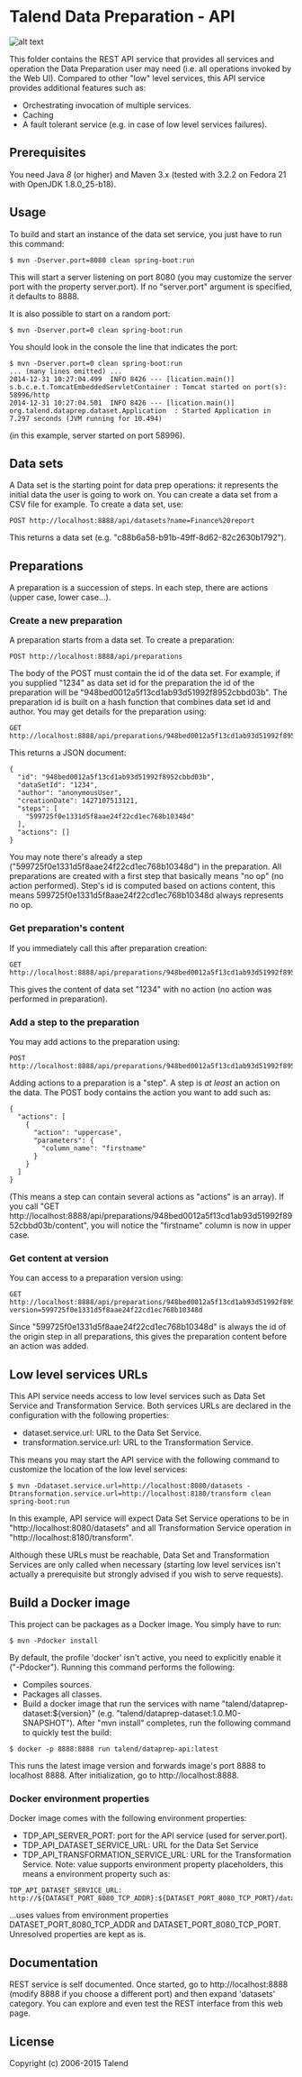 # Talend Data Preparation - API
![alt text](http://www.talend.com/sites/all/themes/talend_responsive/images/logo.png "Talend")

This folder contains the REST API service that provides all services and operation the Data Preparation user may need (i.e. 
all operations invoked by the Web UI). Compared to other "low" level services, this API service provides additional features such as:

* Orchestrating invocation of multiple services.
* Caching
* A fault tolerant service (e.g. in case of low level services failures).

## Prerequisites

You need Java *8* (or higher) and Maven 3.x (tested with 3.2.2 on Fedora 21 with OpenJDK 1.8.0_25-b18).

## Usage
To build and start an instance of the data set service, you just have to run this command:
```
$ mvn -Dserver.port=8080 clean spring-boot:run
```
This will start a server listening on port 8080 (you may customize the server port with the property server.port).
If no "server.port" argument is specified, it defaults to 8888.

It is also possible to start on a random port:
```
$ mvn -Dserver.port=0 clean spring-boot:run
```
You should look in the console the line that indicates the port:
```
$ mvn -Dserver.port=0 clean spring-boot:run
... (many lines omitted) ...
2014-12-31 10:27:04.499  INFO 8426 --- [lication.main()] s.b.c.e.t.TomcatEmbeddedServletContainer : Tomcat started on port(s): 58996/http
2014-12-31 10:27:04.501  INFO 8426 --- [lication.main()] org.talend.dataprep.dataset.Application  : Started Application in 7.297 seconds (JVM running for 10.494)
```
(in this example, server started on port 58996).

## Data sets
A Data set is the starting point for data prep operations: it represents the initial data the user is going to work on.
You can create a data set from a CSV file for example. To create a data set, use:
```
POST http://localhost:8888/api/datasets?name=Finance%20report
```
This returns a data set (e.g. "c88b6a58-b91b-49ff-8d62-82c2630b1792").

## Preparations
A preparation is a succession of steps. In each step, there are actions (upper case, lower case...).

### Create a new preparation
A preparation starts from a data set. To create a preparation:
```
POST http://localhost:8888/api/preparations
```
The body of the POST must contain the id of the data set. For example, if you supplied "1234" as data set id for the preparation the id of the preparation
will be "948bed0012a5f13cd1ab93d51992f8952cbbd03b". The preparation id is built on a hash function that combines data set id and author.
You may get details for the preparation using:
```
GET http://localhost:8888/api/preparations/948bed0012a5f13cd1ab93d51992f8952cbbd03b/details
```
This returns a JSON document:
```
{
  "id": "948bed0012a5f13cd1ab93d51992f8952cbbd03b",
  "dataSetId": "1234",
  "author": "anonymousUser",
  "creationDate": 1427107513121,
  "steps": [
    "599725f0e1331d5f8aae24f22cd1ec768b10348d"
  ],
  "actions": []
}
```
You may note there's already a step ("599725f0e1331d5f8aae24f22cd1ec768b10348d") in the preparation. All preparations 
are created with a first step that basically means "no op" (no action performed).
Step's id is computed based on actions content, this means 599725f0e1331d5f8aae24f22cd1ec768b10348d always represents
no op.

### Get preparation's content
If you immediately call this after preparation creation:
```
GET http://localhost:8888/api/preparations/948bed0012a5f13cd1ab93d51992f8952cbbd03b/content 
```
This gives the content of data set "1234" with no action (no action was performed in preparation).
### Add a step to the preparation
You may add actions to the preparation using:
```
POST http://localhost:8888/api/preparations/948bed0012a5f13cd1ab93d51992f8952cbbd03b/actions 
```
Adding actions to a preparation is a "step". A step is *at least* an action on the data. The POST body contains the action you want to add such as:
```
{
  "actions": [
    {
      "action": "uppercase",
      "parameters": {
        "column_name": "firstname"
      }
    }
  ]
}
```
(This means a step can contain several actions as "actions" is an array).
If you call "GET http://localhost:8888/api/preparations/948bed0012a5f13cd1ab93d51992f8952cbbd03b/content", you will notice the "firstname" column is now in upper case.
### Get content at version
You can access to a preparation version using:
```
GET http://localhost:8888/api/preparations/948bed0012a5f13cd1ab93d51992f8952cbbd03b/content?version=599725f0e1331d5f8aae24f22cd1ec768b10348d
```
Since "599725f0e1331d5f8aae24f22cd1ec768b10348d" is always the id of the origin step in all preparations, this gives the preparation content before an action was added.

## Low level services URLs

This API service needs access to low level services such as Data Set Service and Transformation Service. Both services URLs are
declared in the configuration with the following properties:

* dataset.service.url: URL to the Data Set Service.
* transformation.service.url: URL to the Transformation Service.

This means you may start the API service with the following command to customize the location of the low level services:
```
$ mvn -Ddataset.service.url=http://localhost:8080/datasets -Dtransformation.service.url=http://localhost:8180/transform clean spring-boot:run
```
In this example, API service will expect Data Set Service operations to be in "http://localhost:8080/datasets" and all
Transformation Service operation in "http://localhost:8180/transform".

Although these URLs must be reachable, Data Set and Transformation Services are only called when necessary (starting low 
level services isn't actually a prerequisite but strongly advised if you wish to serve requests).

## Build a Docker image
This project can be packages as a Docker image. You simply have to run:
```
$ mvn -Pdocker install
```
By default, the profile 'docker' isn't active, you need to explicitly enable it ("-Pdocker"). Running this command performs the following:
* Compiles sources.
* Packages all classes.
* Build a docker image that run the services with name "talend/dataprep-dataset:${version}" (e.g. "talend/dataprep-dataset:1.0.M0-SNAPSHOT").
After "mvn install" completes, run the following command to quickly test the build:
```
$ docker -p 8888:8888 run talend/dataprep-api:latest
```
This runs the latest image version and forwards image's port 8888 to localhost 8888. After initialization, go to http://localhost:8888.

### Docker environment properties

Docker image comes with the following environment properties:
* TDP_API_SERVER_PORT: port for the API service (used for server.port).
* TDP_API_DATASET_SERVICE_URL: URL for the Data Set Service 
* TDP_API_TRANSFORMATION_SERVICE_URL: URL for the Transformation Service.
Note: value supports environment property placeholders, this means a environment property such as:
```
TDP_API_DATASET_SERVICE_URL: http://${DATASET_PORT_8080_TCP_ADDR}:${DATASET_PORT_8080_TCP_PORT}/datasets
```
...uses values from environment properties DATASET_PORT_8080_TCP_ADDR and DATASET_PORT_8080_TCP_PORT. Unresolved properties are kept as is.

## Documentation
REST service is self documented. Once started, go to http://localhost:8888 (modify 8888 if you choose a different port)
and then expand 'datasets' category. You can explore and even test the REST interface from this web page.

## License

Copyright (c) 2006-2015 Talend
